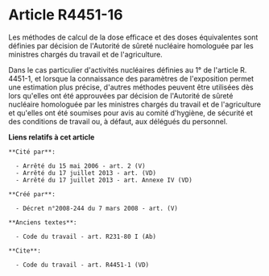 # Article R4451-16

Les méthodes de calcul de la dose efficace et des doses équivalentes sont définies par décision de l'Autorité de sûreté
nucléaire homologuée par les ministres chargés du travail et de l'agriculture. 

Dans le cas particulier d'activités nucléaires définies au 1° de l'article R. 4451-1, et lorsque la connaissance des
paramètres de l'exposition permet une estimation plus précise, d'autres méthodes peuvent être utilisées dès lors qu'elles ont
été approuvées par décision de l'Autorité de sûreté nucléaire homologuée par les ministres chargés du travail et de
l'agriculture et qu'elles ont été soumises pour avis au comité d'hygiène, de sécurité et des conditions de travail ou, à
défaut, aux délégués du personnel.

**Liens relatifs à cet article**

	**Cité par**:

	  - Arrêté du 15 mai 2006 - art. 2 (V)
	  - Arrêté du 17 juillet 2013 - art. (VD)
	  - Arrêté du 17 juillet 2013 - art. Annexe IV (VD)

	**Créé par**:

	  - Décret n°2008-244 du 7 mars 2008 - art. (V)

	**Anciens textes**:

	  - Code du travail - art. R231-80 I (Ab)

	**Cite**:

	  - Code du travail - art. R4451-1 (VD)
